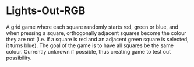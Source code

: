 # Lights-Out-RGB

A grid game where each square randomly starts red, green or blue, and when pressing a square, 
orthogonally adjacent squares become the colour they are not (i.e. if a square is red and an adjacent green square is selected, it turns blue). The goal of the game is to have all squares be the same colour. Currently unknown if possible, thus creating game to test out possibility.
